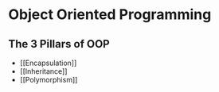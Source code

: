 
# Object Oriented Programming


## The 3 Pillars of OOP

* [[Encapsulation]]
* [[Inheritance]]
* [[Polymorphism]]

  